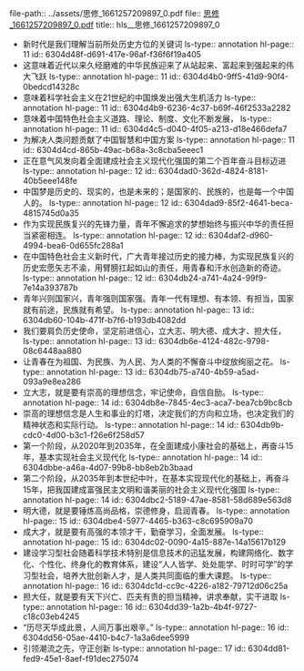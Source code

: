file-path:: ../assets/思修_1661257209897_0.pdf
file:: [思修_1661257209897_0.pdf](../assets/思修_1661257209897_0.pdf)
title:: hls__思修_1661257209897_0

- 新时代是我们理解当前所处历史方位的关键词
  ls-type:: annotation
  hl-page:: 11
  id:: 6304d48f-d691-417e-96af-f36f6f19a405
- 这意味着近代以来久经磨难的中华民族迎来了从站起来、富起来到强起来的伟大飞跃
  ls-type:: annotation
  hl-page:: 11
  id:: 6304d4b0-9ff5-41d9-90f4-0bedcd14328c
- 意味着科学社会主义在21世纪的中国焕发出强大生机活力
  ls-type:: annotation
  hl-page:: 11
  id:: 6304d4b9-6236-4c37-b69f-46f2533a2282
- 意味着中国特色社会主义道路、理论、制度、文化不断发展，
  ls-type:: annotation
  hl-page:: 11
  id:: 6304d4c5-d040-4f05-a213-d18e466defa7
- 为解决人类问题贡献了中国智慧和中国方案
  ls-type:: annotation
  hl-page:: 11
  id:: 6304d4cd-865b-49ac-b68a-3c8cba5eeec1
- 正在意气风发向着全面建成社会主义现代化强国的第二个百年奋斗目标迈进
  ls-type:: annotation
  hl-page:: 12
  id:: 6304dad0-362d-4824-8181-40b5eee148fe
- 中国梦是历史的、现实的，也是未来的；是国家的、民族的，也是每一个中国人的。
  ls-type:: annotation
  hl-page:: 12
  id:: 6304dad9-85f2-4641-beca-4815745d0a35
- 作为实现民族复兴的先锋力量，青年不懈追求的梦想始终与振兴中华的责任担当紧密相连。
  ls-type:: annotation
  hl-page:: 12
  id:: 6304daf2-d960-4994-bea6-0d655fc288a1
- 在中国特色社会主义新时代，广大青年接过历史的接力棒，为实现民族复兴的历史宏愿矢志不渝，用臂膀扛起如山的责任，用青春和汗水创造新的奇迹。
  ls-type:: annotation
  hl-page:: 12
  id:: 6304db24-a741-4a24-99f9-7e14a393787b
- 青年兴则国家兴，青年强则国家强。青年一代有理想、有本领、有担当，国家就有前途，民族就有希望。
  ls-type:: annotation
  hl-page:: 13
  id:: 6304db60-104b-471f-b7f6-b193db4082dd
- 我们要肩负历史使命，坚定前进信心，立大志、明大德、成大才、担大任，
  ls-type:: annotation
  hl-page:: 13
  id:: 6304db6e-4124-482c-9798-08c6448aa880
- 让青春在为祖国、为民族、为人民、为人类的不懈奋斗中绽放绚丽之花。
  ls-type:: annotation
  hl-page:: 13
  id:: 6304db75-a740-4b59-a5ad-093a9e8ea286
- 立大志，就是要有崇高的理想信念，牢记使命，自信自励。
  ls-type:: annotation
  hl-page:: 14
  id:: 6304db8e-7845-4ec3-aca7-bea7cb9bc8cb
- 崇高的理想信念是人生和事业的灯塔，决定我们的方向和立场，也决定我们的精神状态和实际行动。
  ls-type:: annotation
  hl-page:: 14
  id:: 6304db9b-cdc0-4d00-b3c1-f26e6f258d57
- 第一个阶段，从2020年到2035年，在全面建成小康社会的基础上，再奋斗15年，基本实现社会主义现代化
  ls-type:: annotation
  hl-page:: 14
  id:: 6304dbbe-a46a-4d07-99b8-bb8eb2b3baad
- 第二个阶段，从2035年到本世纪中叶，在基本实现现代化的基础上，再奋斗15年，把我国建成富强民主文明和谐美丽的社会主义现代化强国
  ls-type:: annotation
  hl-page:: 14
  id:: 6304dbc2-5189-47ae-8581-58d689e563d8
- 明大德，就是要锤炼高尚品格，崇德修身，启润青春。
  ls-type:: annotation
  hl-page:: 15
  id:: 6304dbe4-5977-4465-b363-c8c695909a70
- 成大才，就是要有高强的本领才干，勤奋学习，全面发展。
  ls-type:: annotation
  hl-page:: 15
  id:: 6304dc02-0090-4a15-887e-14a15617b129
- 建设学习型社会随着科学技术特别是信息技术的迅猛发展，构建网络化、数字化、个性化、终身化的教育体系，建设“人人皆学、处处能学、时时可学”的学习型社会，培养大批创新人才，是人类共同面临的重大课题。
  ls-type:: annotation
  hl-page:: 16
  id:: 6304dc1d-cc9c-4226-a182-79712d06c25a
- 担大任，就是要有天下兴亡、匹夫有责的担当精神，讲求奉献，实干进取
  ls-type:: annotation
  hl-page:: 16
  id:: 6304dd39-1a2b-4b4f-9727-c18c03eb4245
- “历尽天华成此景，人间万事出艰辛。”
  ls-type:: annotation
  hl-page:: 16
  id:: 6304dd56-05ae-4410-b4c7-1a3a6dee5999
- 引领潮流之先，守正创新
  ls-type:: annotation
  hl-page:: 17
  id:: 6304dd81-fed9-45e1-8aef-f91dec275074